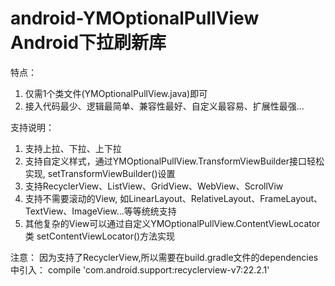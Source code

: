 # android-YMOptionalPullView Android下拉刷新库

特点：
1. 仅需1个类文件(YMOptionalPullView.java)即可
2. 接入代码最少、逻辑最简单、兼容性最好、自定义最容易、扩展性最强...


支持说明：
1. 支持上拉、下拉、上下拉
2. 支持自定义样式，通过YMOptionalPullView.TransformViewBuilder接口轻松实现, setTransformViewBuilder()设置
3. 支持RecyclerView、ListView、GridView、WebView、ScrollViw
4. 支持不需要滚动的View, 如LinearLayout、RelativeLayout、FrameLayout、TextView、ImageView...等等统统支持
5. 其他复杂的View可以通过自定义YMOptionalPullView.ContentViewLocator类 setContentViewLocator()方法实现

注意：
因为支持了RecyclerView,所以需要在build.gradle文件的dependencies中引入：
compile 'com.android.support:recyclerview-v7:22.2.1'